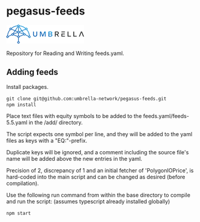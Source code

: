 # pegasus-feeds

![Umbrella network - logo](./assets/umb.network-logo.png)

Repository for Reading and Writing feeds.yaml.


## Adding feeds

Install packages.

```
git clone git@github.com:umbrella-network/pegasus-feeds.git
npm install
```

Place text files with equity symbols to be added to the feeds.yaml/feeds-5.5.yaml in the /add/ directory. 

The script expects one symbol per line, and they will be added to the yaml files as keys with a "EQ:"-prefix.  

Duplicate keys will be ignored, and a comment including the source file's name will be added above the new entries in the yaml.

Precision of 2, discrepancy of 1 and an initial fetcher of 'PolygonIOPrice', is hard-coded into the main script and can be changed as desired (before compilation).

Use the following run command from within the base directory to compile and run the script: (assumes typescript already installed globally)

```
npm start
```